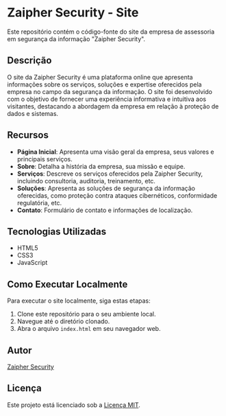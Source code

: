 # Zaipher Security - Site

Este repositório contém o código-fonte do site da empresa de assessoria em segurança da informação "Zaipher Security".

## Descrição

O site da Zaipher Security é uma plataforma online que apresenta informações sobre os serviços, soluções e expertise oferecidos pela empresa no campo da segurança da informação. O site foi desenvolvido com o objetivo de fornecer uma experiência informativa e intuitiva aos visitantes, destacando a abordagem da empresa em relação à proteção de dados e sistemas.

## Recursos

- **Página Inicial**: Apresenta uma visão geral da empresa, seus valores e principais serviços.
- **Sobre**: Detalha a história da empresa, sua missão e equipe.
- **Serviços**: Descreve os serviços oferecidos pela Zaipher Security, incluindo consultoria, auditoria, treinamento, etc.
- **Soluções**: Apresenta as soluções de segurança da informação oferecidas, como proteção contra ataques cibernéticos, conformidade regulatória, etc.
- **Contato**: Formulário de contato e informações de localização.

## Tecnologias Utilizadas

- HTML5
- CSS3
- JavaScript
  



## Como Executar Localmente

Para executar o site localmente, siga estas etapas:

1. Clone este repositório para o seu ambiente local.
2. Navegue até o diretório clonado.
3. Abra o arquivo `index.html` em seu navegador web.

## Autor

[Zaipher Security](https://www.zaiphersecurity.com.br)

## Licença

Este projeto está licenciado sob a [Licença MIT](LICENSE).
